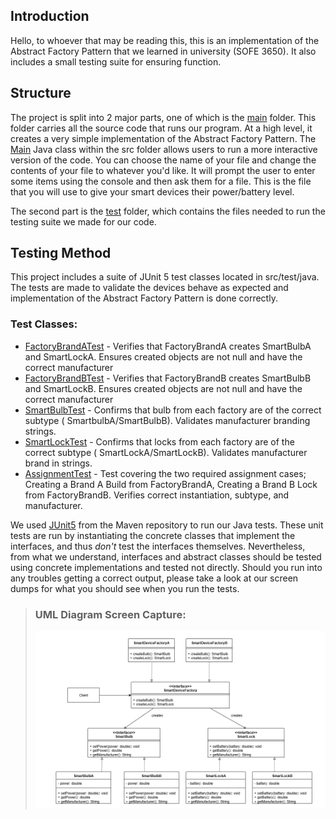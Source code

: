## Introduction

Hello, to whoever that may be reading this, this is an implementation of the Abstract Factory Pattern that we learned in
university (SOFE 3650). It also includes a small testing suite for ensuring function.

## Structure

The project is split into 2 major parts, one of which is the [main](src/main) folder. This folder carries all the source
code that runs our program. At a high level, it creates a very simple implementation of the Abstract Factory Pattern.
The [Main](src/main/java/Main.java) Java class within the src folder allows users to run a more interactive version of
the code. You can choose the name of your file and change the contents of your file to whatever you'd like. It will
prompt the user to enter some items using the console and then ask them for a file. This is the file that you will
use to give your smart devices their power/battery level.

The second part is the [test](src/test) folder, which contains the files needed to run the testing suite we made for our
code.

## Testing Method

This project includes a suite of JUnit 5 test classes located in src/test/java. The tests are made to validate the
devices behave as expected and implementation of the Abstract Factory Pattern is done correctly.

### Test Classes:

- [FactoryBrandATest](src/test/java/FactoryBrandATest.java) - Verifies that FactoryBrandA creates SmartBulbA and
  SmartLockA. Ensures created objects are not null and have the correct manufacturer
- [FactoryBrandBTest](src/test/java/FactoryBrandBTest.java) - Verifies that FactoryBrandB creates SmartBulbB and
  SmartLockB. Ensures created objects are not null and have the correct manufacturer
- [SmartBulbTest](src/test/java/SmartBulbTest.java) - Confirms that bulb from each factory are of the correct subtype (
  SmartbulbA/SmartBulbB). Validates manufacturer branding strings.
- [SmartLockTest](src/test/java/SmartLockTest.java) - Confirms that locks from each factory are of the correct subtype (
  SmartLockA/SmartLockB). Validates manufacturer brand in strings.
- [AssignmentTest](src/test/java/AssignmentTest.java) - Test covering the two required assignment cases; Creating a
  Brand A Build from FactoryBrandA, Creating a Brand B Lock from FactoryBrandB. Verifies correct instantiation, subtype,
  and manufacturer.

We used [JUnit5](https://docs.junit.org/current/user-guide/) from the Maven repository to run our Java tests. These unit
tests are run by instantiating the concrete classes that implement the interfaces, and thus _don't_ test the interfaces
themselves. Nevertheless, from what we understand, interfaces and abstract classes should be tested using concrete
implementations and tested not directly. Should you run into any troubles getting a correct output, please take a look 
at our screen dumps for what you should see when you run the tests.

> ### UML Diagram Screen Capture:
>
>![Alt text](screencaptures/AbstractFactory_UML.png?raw=true "Abstract Factory UML")
